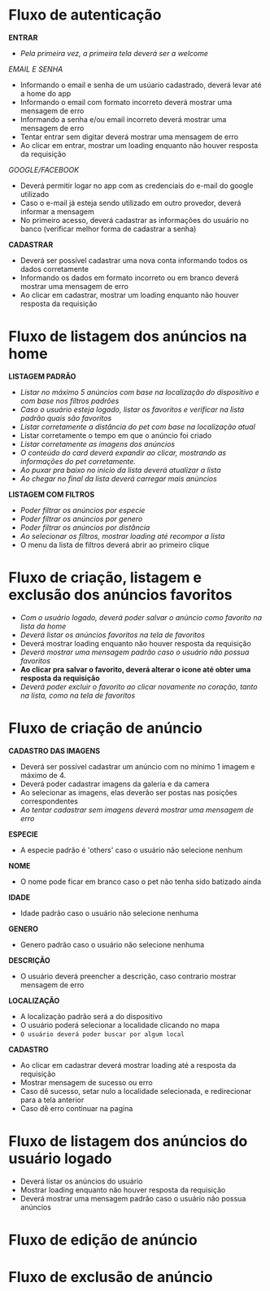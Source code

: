 # Fluxo de autenticação

**ENTRAR**

- _Pela primeira vez, a primeira tela deverá ser a welcome_

*EMAIL E SENHA*

- Informando o email e senha de um usúario cadastrado, deverá levar até a home do app
- Informando o email com formato incorreto deverá  mostrar uma mensagem de erro
- Informando a senha e/ou email incorreto deverá mostrar uma mensagem de erro
- Tentar entrar sem digitar deverá mostrar uma mensagem de erro
- Ao clicar em entrar, mostrar um loading enquanto não houver resposta da requisição

*GOOGLE/FACEBOOK*

- Deverá permitir logar no app com as credenciais do e-mail do google utilizado
- Caso o e-mail já esteja sendo utilizado em outro provedor, deverá informar a mensagem
- No primeiro acesso, deverá cadastrar as informações do usuário no banco (verificar melhor forma de cadastrar a senha)

**CADASTRAR**

- Deverá ser possível cadastrar uma nova conta informando todos os dados corretamente
- Informando os dados em formato incorreto ou em branco deverá mostrar uma mensagem de erro
- Ao clicar em cadastrar, mostrar um loading enquanto não houver resposta da requisição

# Fluxo de listagem dos anúncios na home

**LISTAGEM PADRÃO**

- _Listar no máximo 5 anúncios com base na localização do dispositivo e com base nos filtros padrões_
- _Caso o usuário esteja logado, listar os favoritos e verificar na lista padrão quais são favoritos_
- _Listar corretamente a distância do pet com base na localização atual_
- Listar corretamente o tempo em que o anúncio foi criado
- _Listar corretamente as imagens dos anúncios_
- _O conteúdo do card deverá expandir ao clicar, mostrando as informações do pet corretamente._
- _Ao puxar pra baixo no inicio da lista deverá atualizar a lista_
- _Ao chegar no final da lista deverá carregar mais anúncios_

**LISTAGEM COM FILTROS**

- _Poder filtrar os anúncios por especie_
- _Poder filtrar os anúncios por genero_
- _Poder filtrar os anúncios por distância_
- _Ao selecionar os filtros, mostrar loading até recompor a lista_
- O menu da lista de filtros deverá abrir ao primeiro clique

# Fluxo de criação, listagem e exclusão dos anúncios favoritos

- _Com o usuário logado, deverá poder salvar o anúncio como favorito na lista da home_
- _Deverá listar os anúncios favoritos na tela de favoritos_
- Deverá mostrar loading enquanto não houver resposta da requisição
- _Deverá mostrar uma mensagem padrão caso o usuário não possua favoritos_
- __Ao clicar pra salvar o favorito, deverá alterar o icone até obter uma resposta da requisição__
- _Deverá poder excluir o favorito ao clicar novamente no coração, tanto na lista, como na tela de favoritos_

# Fluxo de criação de anúncio

**CADASTRO DAS IMAGENS**

- Deverá ser possível cadastrar um anúncio com no mínimo 1 imagem e máximo de 4.
- Deverá poder cadastrar imagens da galeria e da camera
- Ao selecionar as imagens, elas deverão ser postas nas posições correspondentes
- _Ao tentar cadastrar sem imagens deverá mostrar uma mensagem de erro_

**ESPECIE**

- A especie padrão é 'others' caso o usuário não selecione nenhum

**NOME**

- O nome pode ficar em branco caso o pet não tenha sido batizado ainda

**IDADE**

- Idade padrão caso o usuário não selecione nenhuma

**GENERO**

- Genero padrão caso o usuário não selecione nenhuma

**DESCRIÇÃO**

- O usuário deverá preencher a descrição, caso contrario mostrar mensagem de erro

**LOCALIZAÇÃO**

- A localização padrão será a do dispositivo
- O usuário poderá selecionar a localidade clicando no mapa
- ``O usuário deverá poder buscar por algum local``

**CADASTRO**

- Ao clicar em cadastrar deverá mostrar loading até a resposta da requisição
- Mostrar mensagem de sucesso ou erro
- Caso dê sucesso, setar nulo a localidade selecionada, e redirecionar para a tela anterior
- Caso dê erro continuar na pagina

# Fluxo de listagem dos anúncios do usuário logado

- Deverá listar os anúncios do usuário
- Mostrar loading enquanto não houver resposta da requisição
- Deverá mostrar uma mensagem padrão caso o usuário não possua anúncios

# Fluxo de edição de anúncio

# Fluxo de exclusão de anúncio

